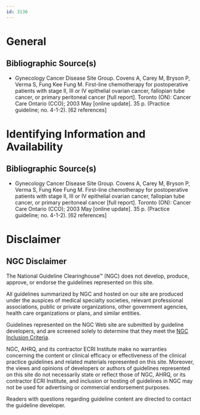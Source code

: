```yaml
---
id: 3136
---
```


# General

## Bibliographic Source(s)

- Gynecology Cancer Disease Site Group. Covens A, Carey M, Bryson P, Verma S, Fung Kee Fung M. First-line chemotherapy for postoperative patients with stage II, III or IV epithelial ovarian cancer, fallopian tube cancer, or primary peritoneal cancer [full report]. Toronto (ON): Cancer Care Ontario (CCO); 2003 May [online update]. 35 p. (Practice guideline; no. 4-1-2). [62 references]

# Identifying Information and Availability

## Bibliographic Source(s)

- Gynecology Cancer Disease Site Group. Covens A, Carey M, Bryson P, Verma S, Fung Kee Fung M. First-line chemotherapy for postoperative patients with stage II, III or IV epithelial ovarian cancer, fallopian tube cancer, or primary peritoneal cancer [full report]. Toronto (ON): Cancer Care Ontario (CCO); 2003 May [online update]. 35 p. (Practice guideline; no. 4-1-2). [62 references]

# Disclaimer

## NGC Disclaimer

The National Guideline Clearinghouse™ (NGC) does not develop, produce, approve, or endorse the guidelines represented on this site.

All guidelines summarized by NGC and hosted on our site are produced under the auspices of medical specialty societies, relevant professional associations, public or private organizations, other government agencies, health care organizations or plans, and similar entities.

Guidelines represented on the NGC Web site are submitted by guideline developers, and are screened solely to determine that they meet the [NGC Inclusion Criteria](/help-and-about/summaries/inclusion-criteria).

NGC, AHRQ, and its contractor ECRI Institute make no warranties concerning the content or clinical efficacy or effectiveness of the clinical practice guidelines and related materials represented on this site. Moreover, the views and opinions of developers or authors of guidelines represented on this site do not necessarily state or reflect those of NGC, AHRQ, or its contractor ECRI Institute, and inclusion or hosting of guidelines in NGC may not be used for advertising or commercial endorsement purposes.

Readers with questions regarding guideline content are directed to contact the guideline developer.


